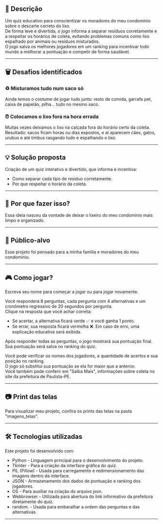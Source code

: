 
## 📝 Descrição
Um quiz educativo para conscientizar os moradores do meu condomínio sobre o descarte correto do lixo.  
De forma leve e divertida, o jogo informa a separar resíduos corretamente e a respeitar os horários de coleta, evitando problemas comuns como lixo espalhado por animais ou resíduos misturados.  
O jogo salva os melhores jogadores em um ranking para incentivar todo mundo a melhorar a pontuação e competir de forma saudável.

---

## 🗑️ Desafios identificados

### ♻️ Misturamos tudo num saco só
Ainda temos o costume de jogar tudo junto: resto de comida, garrafa pet, caixa de papelão, pilha… tudo no mesmo saco.  

### ⏰ Colocamos o lixo fora na hora errada
Muitas vezes deixamos o lixo na calçada fora do horário certo da coleta.  
Resultado: sacos ficam horas ou dias expostos, e aí aparecem cães, gatos, urubus e até timbus rasgando tudo e espalhando o lixo.

---

## 💡 Solução proposta
Criação de um quiz interativo e divertido, que informa e incentiva:
- Como separar cada tipo de resíduo corretamente.
- Por que respeitar o horário da coleta.

---

## 🤔 Por que fazer isso?
Essa ideia nasceu da vontade de deixar o lixeiro do meu condomínio mais limpo e organizado.

---

## 👥 Público-alvo
Esse projeto foi pensado para a minha família e moradores do meu condomínio.  

---

## 🎮 Como jogar?
Escreva seu nome para começar a jogar ou para jogar novamente.

Você responderá 8 perguntas, cada pergunta com 4 alternativas e um cronômetro regressivo de 20 segundos por pergunta.  
Clique na resposta que você achar correta:
- Se acertar, a alternativa ficará verde ✅ e você ganha 1 ponto.
- Se errar, sua resposta ficará vermelha ❌.
Em caso de erro, uma explicação educativa será exibida.

Após responder todas as perguntas, o jogo mostrará sua pontuação final.  
Sua pontuação será salva no ranking do quiz.

Você pode verificar os nomes dos jogadores, a quantidade de acertos e sua posição no ranking.  
O jogo só substitui sua pontuação se ela for maior que a anterior.  
Você também pode conferir em "Saiba Mais", informações sobre coleta no site da prefeitura de Paulista-PE.

---

## 📷 Print das telas
Para visualizar meu projeto, confira os prints das telas na pasta "imagens_telas".

---

## 🛠️ Tecnologias utilizadas
Este projeto foi desenvolvido com: 
- Python - Linguagem principal para o desenvolvimento do projeto.
- Tkinter - Para a criação da interface gráfica do quiz.
- PIL (Pillow) - Usada para carregamento e redimensionamento das imagens dentro da interface.
- JSON - Armazenamento dos dados de pontuação e ranking dos jogadores.
- OS - Para auxiliar na criação do arquivo json.
- Webbrowser - Utilizada para abertura do link informativo da prefeitura diretamente do quiz.
- random. - Usada para embaralhar a ordem das perguntas e das alternativas.

---
